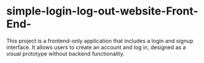 # simple-login-log-out-website-Front-End-
This project is a frontend-only application that includes a login and signup interface. It allows users to create an account and log in, designed as a visual prototype without backend functionality.
